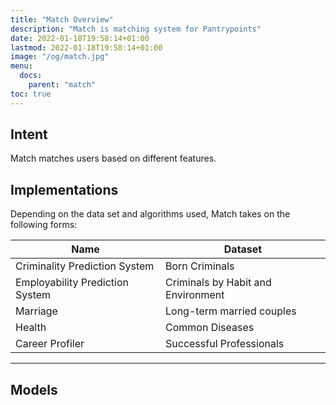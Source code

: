 ```yaml
---
title: "Match Overview"
description: "Match is matching system for Pantrypoints"
date: 2022-01-18T19:58:14+01:00
lastmod: 2022-01-18T19:58:14+01:00
image: "/og/match.jpg"
menu:
  docs:
    parent: "match"    
toc: true
---
```



## Intent

Match matches users based on different features.


## Implementations

Depending on the data set and algorithms used, Match takes on the following forms:

Name | Dataset
--- | ---
Criminality Prediction System | Born Criminals
Employability Prediction System | Criminals by Habit and Environment
Marriage | Long-term married couples
Health | Common Diseases
Career Profiler | Successful Professionals 

---

## Models

